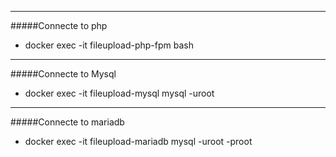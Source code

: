 
***
#####Connecte to php
* docker exec -it  fileupload-php-fpm bash

***
#####Connecte to Mysql
* docker exec -it fileupload-mysql mysql -uroot

***
#####Connecte to mariadb
*  docker exec -it fileupload-mariadb mysql -uroot -proot


